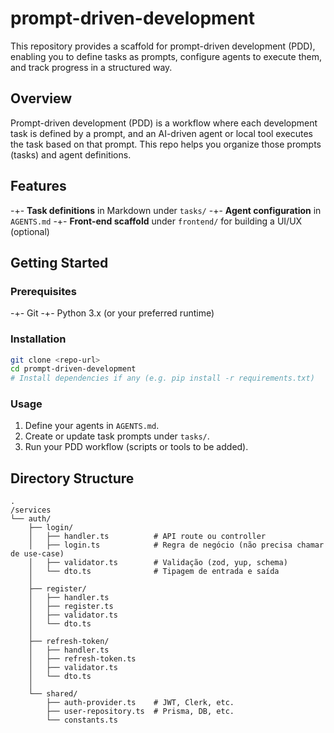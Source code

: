 # prompt-driven-development

This repository provides a scaffold for prompt-driven development (PDD), enabling you to define tasks as prompts, configure agents to execute them, and track progress in a structured way.

## Overview

Prompt-driven development (PDD) is a workflow where each development task is defined by a prompt, and an AI-driven agent or local tool executes the task based on that prompt. This repo helps you organize those prompts (tasks) and agent definitions.

## Features

-+- **Task definitions** in Markdown under `tasks/`
-+- **Agent configuration** in `AGENTS.md`
-+- **Front-end scaffold** under `frontend/` for building a UI/UX (optional)

## Getting Started

### Prerequisites

-+- Git
-+- Python 3.x (or your preferred runtime)

### Installation

```bash
git clone <repo-url>
cd prompt-driven-development
# Install dependencies if any (e.g. pip install -r requirements.txt)
```

### Usage

1. Define your agents in `AGENTS.md`.
2. Create or update task prompts under `tasks/`.
3. Run your PDD workflow (scripts or tools to be added).

## Directory Structure

```
.
/services
└── auth/
    ├── login/
    │   ├── handler.ts          # API route ou controller
    │   ├── login.ts            # Regra de negócio (não precisa chamar de use-case)
    │   ├── validator.ts        # Validação (zod, yup, schema)
    │   └── dto.ts              # Tipagem de entrada e saída
    │
    ├── register/
    │   ├── handler.ts
    │   ├── register.ts
    │   ├── validator.ts
    │   └── dto.ts
    │
    ├── refresh-token/
    │   ├── handler.ts
    │   ├── refresh-token.ts
    │   ├── validator.ts
    │   └── dto.ts
    │
    └── shared/
        ├── auth-provider.ts    # JWT, Clerk, etc.
        ├── user-repository.ts  # Prisma, DB, etc.
        └── constants.ts
```